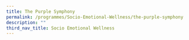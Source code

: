 ```yaml
---
title: The Purple Symphony
permalink: /programmes/Socio-Emotional-Wellness/the-purple-symphony
description: ""
third_nav_title: Socio Emotional Wellness
---
```

